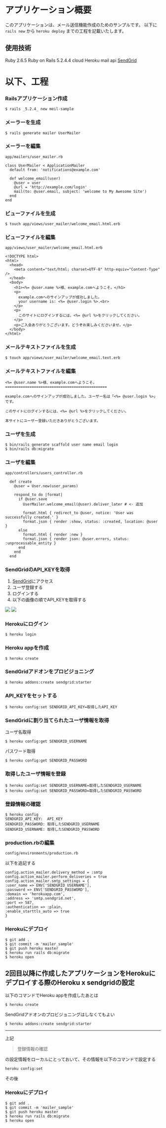 # アプリケーション概要
このアプリケーションは、メール送信機能作成のためのサンプルです。
以下に `rails new` から `heroku deploy` までの工程を記載いたします。

## 使用技術
Ruby 2.6.5
Ruby on Rails 5.2.4.4
cloud Heroku
mail api [SendGrid](https://sendgrid.kke.co.jp/)

# 以下、工程

### Railsアプリケーション作成

```
$ rails _5.2.4_ new meil-sample
```

### メーラーを生成

```
$ rails generate mailer UserMailer
```

### メーラーを編集

`app/mailers/user_mailer.rb`

```
class UserMailer < ApplicationMailer
  default from: 'notifications@example.com'

  def welcome_email(user)
    @user = user
    @url = 'http://example.com/login'
    mail(to: @user.email, subject: 'welcome to My Awesome Site')
  end
end
```

### ビューファイルを生成

```
$ touch app/views/user_mailer/welcome_email.html.erb 
```

### ビューファイルを編集

`app/views/user_mailer/welcome_email.html.erb`

```
<!DOCTYPE html>
<html>
  <head>
    <meta content="text/html; charset=UTF-8" http-equiv="Content-Type" />
  </head>
  <body>
    <h1><%= @user.name %>様、example.comへようこそ。</h1>
    <p>
      example.comへのサインアップが成功しました。
      your username is: <%= @user.login %>.<br>
    </p>
    <p>
      このサイトにログインするには、<%= @url %>をクリックしてください。
    </p>
    <p>ご入会ありがとうございます。どうぞお楽しみくださいませ。</p>
  </body>
</html>
```

### メールテキストファイルを生成

```
$ touch app/views/user_mailer/welcome_email.text.erb
```

### メールテキストファイルを編集

```
<%= @user.name %>様、example.comへようこそ。
==============================================

example.comへのサインアップが成功しました。ユーザー名は「<%= @user.login %>」です。

このサイトにログインするには、<%= @url %>をクリックしてください。

本サイトにユーザー登録いただきありがとうございます。
```

### ユーザを生成

```
$ bin/rails generate scaffold user name email login
$ bin/rails db:migrate
```

### ユーザを編集

`app/controllers/users_controller.rb`

```
  def create
    @user = User.new(user_params)

    respond_to do |format|
      if @user.save
        UserMailer.welcome_email(@user).deliver_later # <- 追加

        format.html { redirect_to @user, notice: 'User was successfully created.' }
        format.json { render :show, status: :created, location: @user }
      else
        format.html { render :new }
        format.json { render json: @user.errors, status: :unprocessable_entity }
      end
    end
  end
  ```
  
### SendGridのAPI_KEYを取得
  
1. [SendGrid](https://sendgrid.kke.co.jp/)にアクセス
1. ユーザ登録する
1. ログインする
1. 以下の画像の順でAPI_KEYを取得する

<img src="https://devcenter0.assets.heroku.com/article-images/1473932591-00000066.png">
<img src="https://devcenter3.assets.heroku.com/article-images/1473932632-00000067.png">

### Herokuにログイン

```
$ heroku login
```

### Heroku appを作成

```
$ heroku create
```

### SendGridアドオンをプロビジョニング

```
$ heroku addons:create sendgrid:starter
```

### API_KEYをセットする

```
$ heroku config:set SENDGRID_API_KEY=取得したAPI_KEY
```

### SendGridに割り当てられたユーザ情報を取得

ユーザ名取得

```
$ heroku config:get SENDGRID_USERNAME
```

パスワード取得

```
$ heroku config:get SENDGRID_PASSWORD
```

### 取得したユーザ情報を登録

```
$ heroku config:set SENDGRID_USERNAME=取得したSENDGRID_USERNAME
$ heroku config:set SENDGRID_PASSWORD=取得したSENDGRID_PASSWORD
```

### 登録情報の確認

```
$ heroku config
SENDGRID_API_KEY:  API_KEY
SENDGRID_PASSWORD: 取得したSENDGRID_USERNAME
SENDGRID_USERNAME: 取得したSENDGRID_PASSWORD
```

### production.rbの編集


`config/environments/production.rb`

以下を追記する

```
config.action_mailer.delivery_method = :smtp
config.action_mailer.perform_deliveries = true
config.action_mailer.smtp_settings = {
:user_name => ENV['SENDGRID_USERNAME'],
:password => ENV['SENDGRID_PASSWORD'],
:domain => 'herokuapp.com',
:address => 'smtp.sendgrid.net',
:port => 587,
:authentication => :plain,
:enable_starttls_auto => true
}
```

### Herokuにデプロイ

```
$ git add .
$ git commit -m 'mailer_sample'
$ git push heroku master
$ heroku run rails db:migrate
$ heroku open
```

## 2回目以降に作成したアプリケーションをHerokuにデプロイする際のHeroku x sendgridの設定

以下のコマンドでHeroku appを作成したあとは

```
$ heroku create
```

SendGridアドオンのプロビジョニングはしなくてもよい

```
$ heroku addons:create sendgrid:starter
```

--- 

上記

> 登録情報の確認

の設定情報をローカルにとっておいて、その情報を以下のコマンドで設定する

```
heroku config:set
```

その後

### Herokuにデプロイ

```
$ git add .
$ git commit -m 'mailer_sample'
$ git push heroku master
$ heroku run rails db:migrate
$ heroku open
```
